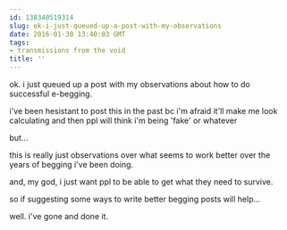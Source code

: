 ```yaml
---
id: 138340519314
slug: ok-i-just-queued-up-a-post-with-my-observations
date: 2016-01-30 13:40:03 GMT
tags:
- transmissions from the void
title: ''
---
```


ok. i just queued up a post with my observations about how to do successful e-begging.

i've been hesistant to post this in the past bc i'm afraid it'll make me look calculating and then ppl will think i'm being 'fake' or whatever

but...

this is really just observations over what seems to work better over the years of begging i've been doing.

and, my god, i just want ppl to be able to get what they need to survive.

so if suggesting some ways to write better begging posts will help...

well. i've gone and done it.